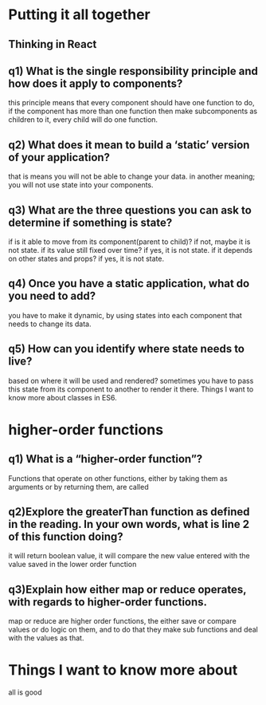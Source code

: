 # Putting it all together
## Thinking in React

## q1) What is the single responsibility principle and how does it apply to components?
this principle means that every component should have one function to do, if the component has more than one function then make subcomponents as children to it, every child will do one function.

## q2) What does it mean to build a ‘static’ version of your application?
that is means you will not be able to change your data. in another meaning; you will not use state into your components.

## q3) What are the three questions you can ask to determine if something is state?
if is it able to move from its component(parent to child)? if not, maybe it is not state. if its value still fixed over time? if yes, it is not state. if it depends on other states and props? if yes, it is not state.

## q4) Once you have a static application, what do you need to add?
you have to make it dynamic, by using states into each component that needs to change its data.

## q5) How can you identify where state needs to live?
based on where it will be used and rendered? sometimes you have to pass this state from its component to another to render it there. Things I want to know more about classes in ES6.


# higher-order functions
## q1) What is a “higher-order function”?

Functions that operate on other functions, either by taking them as arguments or by returning them, are called

## q2)Explore the greaterThan function as defined in the reading. In your own words, what is line 2 of this function doing?

it will return boolean value, it will compare the new value entered with the value saved in the lower order function

## q3)Explain how either map or reduce operates, with regards to higher-order functions.

map or reduce are higher order functions, the either save or compare values or do logic on them, and to do that they make sub functions and deal with the values as that.

# Things I want to know more about
all is good
